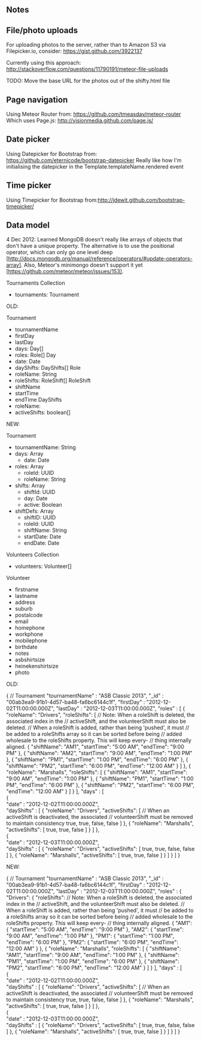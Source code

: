 Notes
----------

## File/photo uploads

For uploading photos to the server, rather than to Amazon S3 via Filepicker.io, consider: https://gist.github.com/3922137

Currently using this approach: http://stackoverflow.com/questions/11790191/meteor-file-uploads

TODO: Move the base URL for the photos out of the shifty.html file


## Page navigation

Using Meteor Router from: https://github.com/tmeasday/meteor-router
Which uses Page.js: http://visionmedia.github.com/page.js/


## Date picker

Using Datepicker for Bootstrap from: https://github.com/eternicode/bootstrap-datepicker
Really like how I'm initialising the datepicker in the Template.templateName.rendered event


## Time picker

Using Timepicker for Bootstrap from:http://jdewit.github.com/bootstrap-timepicker/


## Data model

4 Dec 2012: Learned MongoDB doesn't really like arrays of objects that don't have a unique property. The alternative is to use the positional operator, which can only go one level deep [http://docs.mongodb.org/manual/reference/operators/#update-operators-array]. Also, Meteor's minimongo doesn't support it yet [https://github.com/meteor/meteor/issues/153]. 

Tournaments Collection
- tournaments: Tournament

OLD:

Tournament
- tournamentName
- firstDay
- lastDay
- days: Day[]
- roles: Role[]
Day
- date: Date
- dayShifts: DayShifts[]
Role
- roleName: String
- roleShifts: RoleShift[]
RoleShift
- shiftName
- startTime
- endTime
DayShifts
- roleName:
- activeShifts: boolean[]

NEW:

Tournament
- tournamentName: String
- days: Array
  - date: Date
- roles: Array
  - roleId: UUID
  - roleName: String
- shifts: Array
  - shiftId: UUID
  - day: Date
  - active: Boolean
- shiftDefs: Array
  - shiftID: UUID
  - roleId: UUID
  - shiftName: String
  - startDate: Date
  - endDate: Date




Volunteers Collection
- volunteers: Volunteer[]

Volunteer
- firstname
- lastname
- address
- suburb
- postalcode
- email
- homephone
- workphone
- mobilephone
- birthdate
- notes
- asbshirtsize
- heinekenshirtsize
- photo

OLD:

{ // Tournament 
	"tournamentName" : "ASB Classic 2013", 
  "_id" : "00ab3ea9-91b1-4d57-ba48-fa6bc6144c1f",
	"firstDay" : "2012-12-02T11:00:00.000Z", 
	"lastDay" : "2012-12-03T11:00:00.000Z", 
  "roles" : 
  [
  	{
  		"roleName": "Drivers",
  		"roleShifts":
  		[
  					// Note: When a roleShift is deleted, the associated index in the
  					// activeShift, and the volunteerShift must also be deleted.
  					// When a roleShift is added, rather than being 'pushed', it must
  					// be added to a roleShifts array so it can be sorted before being
  					// added wholesale to the roleShifts property. This will keep every-
  					// thing internally aligned.
  			{
		  		"shiftName": "AM1",
		  		"startTime": "5:00 AM",
		  		"endTime": "9:00 PM"
  			},
  			{
		  		"shiftName": "AM2",
		  		"startTime": "9:00 AM",
		  		"endTime": "1:00 PM"
  			},
  			{
		  		"shiftName": "PM1",
		  		"startTime": "1:00 PM",
		  		"endTime": "6:00 PM"
  			},
  			{
		  		"shiftName": "PM2",
		  		"startTime": "6:00 PM",
		  		"endTime": "12:00 AM"
  			}
  		]
  	},
  	{
  		"roleName": "Marshalls",
  		"roleShifts":
  		[
  			{
		  		"shiftName": "AM1",
		  		"startTime": "9:00 AM",
		  		"endTime": "1:00 PM"
  			},
  			{
		  		"shiftName": "PM1",
		  		"startTime": "1:00 PM",
		  		"endTime": "6:00 PM"
  			},
  			{
		  		"shiftName": "PM2",
		  		"startTime": "6:00 PM",
		  		"endTime": "12:00 AM"
  			}
  		]
  	}
  ], 
	"days" : 
	[ 	
	  { 	
	  	"date" : "2012-12-02T11:00:00.000Z", 	
	  	"dayShifts" : 
	  	[
	  		{
	  			"roleName": "Drivers",
	  			"activeShifts": 
	  			[
	  								// When an activeShift is deactivated, the associated
	  								// volunteerShift must be removed to maintain consistency
	  				true,
	  				true,
	  				false,
	  				false
	  			]
	  		},
	  		{
	  			"roleName": "Marshalls",
	  			"activeShifts": 
	  			[
	  				true,
	  				true,
	  				false
	  			]
	  		}
	  	] 
	  }, 	
	  { 	
	  	"date" : "2012-12-03T11:00:00.000Z", 	
	  	"dayShifts" : 
	  	[
	  		{
	  			"roleName": "Drivers",
	  			"activeShifts": 
	  			[
	  				true,
	  				true,
	  				false,
	  				false
	  			]
	  		},
	  		{
	  			"roleName": "Marshalls",
	  			"activeShifts": 
	  			[
	  				true,
	  				true,
	  				false
	  			]
	  		}
	  	] 
	  } 
  ]
}

NEW:

{ // Tournament 
	"tournamentName" : "ASB Classic 2013", 
  "_id" : "00ab3ea9-91b1-4d57-ba48-fa6bc6144c1f",
	"firstDay" : "2012-12-02T11:00:00.000Z", 
	"lastDay" : "2012-12-03T11:00:00.000Z", 
  "roles" : 
 	{
  	"Drivers":
  	{
  		"roleShifts":
  					// Note: When a roleShift is deleted, the associated index in the
  					// activeShift, and the volunteerShift must also be deleted.
  					// When a roleShift is added, rather than being 'pushed', it must
  					// be added to a roleShifts array so it can be sorted before being
  					// added wholesale to the roleShifts property. This will keep every-
  					// thing internally aligned.
 			{
	  		"AM1":
	  		{
		  		"startTime": "5:00 AM",
		  		"endTime": "9:00 PM"
  			},
	  		"AM2":
	  		{
		  		"startTime": "9:00 AM",
		  		"endTime": "1:00 PM"
  			},
	  		"PM1":
	  		{
		  		"startTime": "1:00 PM",
		  		"endTime": "6:00 PM"
  			},
	  		"PM2":
	  		{
		  		"startTime": "6:00 PM",
		  		"endTime": "12:00 AM"
  			}
	  	},
  	{
  		"roleName": "Marshalls",
  		"roleShifts":
  		[
  			{
		  		"shiftName": "AM1",
		  		"startTime": "9:00 AM",
		  		"endTime": "1:00 PM"
  			},
  			{
		  		"shiftName": "PM1",
		  		"startTime": "1:00 PM",
		  		"endTime": "6:00 PM"
  			},
  			{
		  		"shiftName": "PM2",
		  		"startTime": "6:00 PM",
		  		"endTime": "12:00 AM"
  			}
  		]
  	}
  ], 
	"days" : 
	[ 	
	  { 	
	  	"date" : "2012-12-02T11:00:00.000Z", 	
	  	"dayShifts" : 
	  	[
	  		{
	  			"roleName": "Drivers",
	  			"activeShifts": 
	  			[
	  								// When an activeShift is deactivated, the associated
	  								// volunteerShift must be removed to maintain consistency
	  				true,
	  				true,
	  				false,
	  				false
	  			]
	  		},
	  		{
	  			"roleName": "Marshalls",
	  			"activeShifts": 
	  			[
	  				true,
	  				true,
	  				false
	  			]
	  		}
	  	] 
	  }, 	
	  { 	
	  	"date" : "2012-12-03T11:00:00.000Z", 	
	  	"dayShifts" : 
	  	[
	  		{
	  			"roleName": "Drivers",
	  			"activeShifts": 
	  			[
	  				true,
	  				true,
	  				false,
	  				false
	  			]
	  		},
	  		{
	  			"roleName": "Marshalls",
	  			"activeShifts": 
	  			[
	  				true,
	  				true,
	  				false
	  			]
	  		}
	  	] 
	  } 
  ]
}




